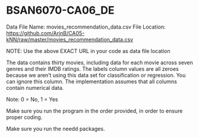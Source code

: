 # BSAN6070-CA06_DE

Data File Name: movies_recommendation_data.csv
File Location: https://github.com/ArinB/CA05-kNN/raw/master/movies_recommendation_data.csv

NOTE: Use the above EXACT URL in your code as data file location

The data contains thirty movies, including data for each movie across seven genres and their IMDB
ratings. The labels column values are all zeroes because we aren’t using this data set for classification or
regression. You can ignore this column. The implementation assumes that all columns contain numerical
data.

Note: 0 = No, 1 = Yes

Make sure you run the program in the order provided, in order to ensure proper coding. 

Make sure you run the needd packages. 
